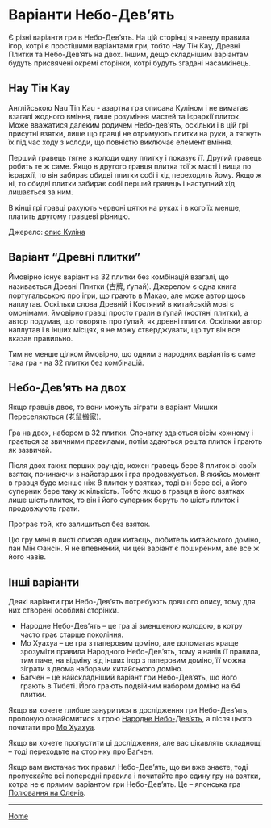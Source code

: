 # Варіанти Небо-Дев’ять

Є різні варіанти гри в Небо-Дев’ять. На цій сторінці я наведу правила ігор, котрі є простішими варіантами гри, тобто Нау Тін Кау, Древні Плитки та Небо-Дев’ять на двох. Іншим, дещо складнішим варіантам будуть присвячені окремі сторінки, котрі будуть згадані насамкінець.

## Нау Тін Кау

Англійською Nau Tin Kau - азартна гра описана Куліном і не вимагає взагалі жодного вміння, лише розуміння мастей та ієрархії плиток. Може вважатися далеким родичем Небо-дев'ять, оскільки і в цій грі присутні взятки, лише що гравці не отримують плитки на руки, а тягнуть їх під час ходу з колоди, що повністю виключає елемент вміння.

Перший гравець тягне з колоди одну плитку і показує її. Другий гравець робить те ж саме. Якщо в другого гравця плитка тої ж масті і вища по ієрархії, то він забирає обидві плитки собі і хід переходить йому. Якщо ж ні, то обидві плитки забирає собі перший гравець і наступний хід лишається за ним.

В кінці грі гравці рахують червоні цятки на руках і в кого їх менше, платить другому гравцеві різницю.

Джерело: [опис Куліна](https://healthy.uwaterloo.ca/museum/Archives/Culin/Dice1893/nautinkau.html)

## Варіант “Древні плитки” 

Ймовірно існує варіант на 32 плитки без комбінацій взагалі, що називається Древні Плитки (古牌, ґупай). Джерелом є одна книга португальською про ігри, що грають в Макао, але може автор щось наплутав. Оскільки слова Древній і Костяний в китайській мові є омонімами, ймовірно гравці просто грали в ґупай (костяні плитки), а автор подумав, що говорять про ґупай, як древні плитки. Оскільки автор наплутав і в інших місцях, я не можу стверджувати, що тут він все вказав правильно. 

Тим не менше цілком ймовірно, що одним з народних варіантів є саме така гра - на 32 плитки без комбінацій. 

## Небо-Дев’ять на двох 

Якщо гравців двоє, то вони можуть зіграти в варіант Мишки Переселяються (老鼠搬家). 

Гра на двох, набором в 32 плитки. Спочатку здаються вісім кожному і грається за звичними правилами, потім здаються решта плиток і грають як зазвичай. 

Після двох таких перших раундів, кожен гравець бере 8 плиток зі своїх взяток, починаючи з найстарших і гра продовжується. В якийсь момент в гравця буде менше ніж 8 плиток у взятках, тоді він бере всі, а його суперник бере таку ж кількість. Тобто якщо в гравця в його взятках лише шість плиток, то він і його суперник беруть по шість плиток і продовжують грати. 

Програє той, хто залишиться без взяток. 

Цю гру мені в листі описав один китаєць, любитель китайського доміно, пан Мін Фансін. Я не впевнений, чи цей варіант є поширеним, але все ж його навів. 

## Інші варіанти

Деякі варіанти гри Небо-Дев’ять потребують довшого опису, тому для них створені особливі сторінки.

 - Народне Небо-Дев’ять – це гра зі зменшеною колодою, в котру часто грає старше покоління.
 - Мо Хуахуа – це гра з паперовим доміно, але допомагає краще зрозуміти правила Народного Небо-Дев’ять, тому я навів її правила, тим паче, на відміну від інших ігор з паперовим доміно, її можна зіграти з двома наборами китайського доміно.
 - Баґчен – це найскладніший варіант гри Небо-Дев’ять, що його грають в Тибеті. Його грають подвійним набором доміно на 64 плитки.

Якщо ви хочете глибше зануритися в дослідження гри Небо-Дев’ять, пропоную ознайомитися з грою [Народне Небо-Дев’ять](/wpua/gupai/tiengow/folk-tien-gow.html), а після цього почитати про [Мо Хуахуа](/wpua/gupai/tiengow/mohuahua.html).

Якщо ви хочете пропустити ці дослідження, але вас цікавлять складнощі – тоді переходьте на сторінку про [Баґчен](/wpua/gupai/tiengow/bagchen.html).

Якщо вам вистачає тих правил Небо-Дев’ять, що ви вже знаєте, тоді пропускайте всі попередні правила і почитайте про єдину гру на взятки, котра не є прямим варіантом гри Небо-Дев’ять. Це – японська гра [Полювання на Оленів](/wpua/gupai/tiengow/deerhunt.html).

---  

[Home](/wpua/gupai/index.html)
